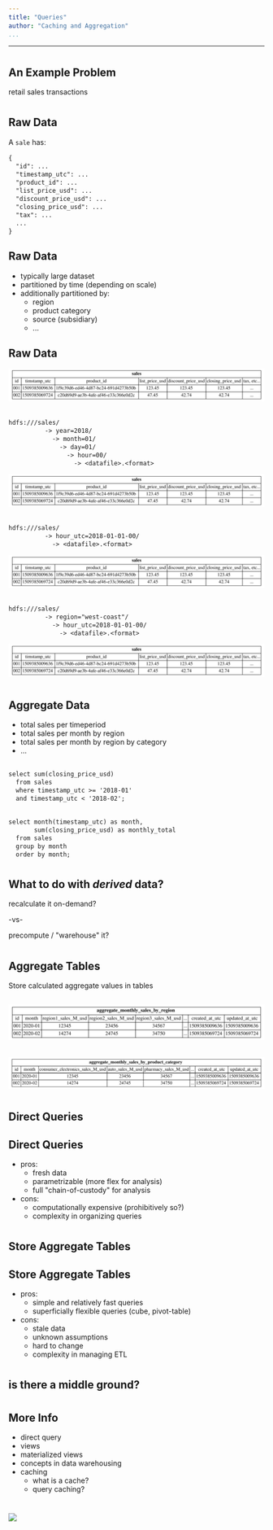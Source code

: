 ```yaml
---
title: "Queries"
author: "Caching and Aggregation"
...
```


---

#
## An Example Problem

retail sales transactions

#
## Raw Data

A `sale` has:

    {
      "id": ...
      "timestamp_utc": ...
      "product_id": ...
      "list_price_usd": ...
      "discount_price_usd": ...
      "closing_price_usd": ...
      "tax": ...
      ...
    }

## Raw Data

- typically large dataset
- partitioned by time (depending on scale)
- additionally partitioned by:
    - region
    - product category
    - source (subsidiary)
    - ...

## Raw Data

![](3.3.1-sales.svg)

##

    hdfs:///sales/
              -> year=2018/
                -> month=01/
                  -> day=01/
                    -> hour=00/
                      -> <datafile>.<format>

![](3.3.1-sales.svg)

##

    hdfs:///sales/
              -> hour_utc=2018-01-01-00/
                -> <datafile>.<format>

![](3.3.1-sales.svg)

##

    hdfs:///sales/
              -> region="west-coast"/
                -> hour_utc=2018-01-01-00/
                  -> <datafile>.<format>

![](3.3.1-sales.svg)

#
## Aggregate Data

- total sales per timeperiod
- total sales per month by region
- total sales per month by region by category
- ...

##

    select sum(closing_price_usd)
      from sales
      where timestamp_utc >= '2018-01'
      and timestamp_utc < '2018-02';

##

    select month(timestamp_utc) as month,
           sum(closing_price_usd) as monthly_total
      from sales
      group by month
      order by month;


#
## What to do with _derived_ data?

recalculate it on-demand?

-vs-

precompute / "warehouse" it?


#
## Aggregate Tables

Store calculated aggregate values in tables

##

![](3.3.1-aggregate-monthly-sales-by-region.svg)

##

![](3.3.1-aggregate-monthly-sales-by-product-category.svg)


#
## Direct Queries

## Direct Queries

- pros:
    - fresh data
    - parametrizable (more flex for analysis)
    - full "chain-of-custody" for analysis
- cons:
    - computationally expensive (prohibitively so?)
    - complexity in organizing queries


#
## Store Aggregate Tables

## Store Aggregate Tables

- pros:
    - simple and relatively fast queries
    - superficially flexible queries (cube, pivot-table)
- cons:
    - stale data
    - unknown assumptions
    - hard to change
    - complexity in managing ETL

#
## is there a middle ground?

#
## More Info

- direct query
- views
- materialized views
- concepts in data warehousing
- caching
    - what is a cache?
    - query caching?


#

<img class="logo" src="images/berkeley-school-of-information-logo.png"/>


